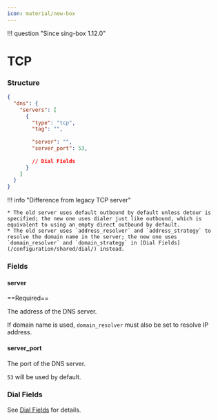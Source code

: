```yaml
---
icon: material/new-box
---
```


!!! question "Since sing-box 1.12.0"

# TCP

### Structure

```json
{
  "dns": {
    "servers": [
      {
        "type": "tcp",
        "tag": "",
        
        "server": "",
        "server_port": 53,
        
        // Dial Fields
      }
    ]
  }
}
```

!!! info "Difference from legacy TCP server"

    * The old server uses default outbound by default unless detour is specified; the new one uses dialer just like outbound, which is equivalent to using an empty direct outbound by default.
    * The old server uses `address_resolver` and `address_strategy` to resolve the domain name in the server; the new one uses `domain_resolver` and `domain_strategy` in [Dial Fields](/configuration/shared/dial/) instead.

### Fields

#### server

==Required==

The address of the DNS server.

If domain name is used, `domain_resolver` must also be set to resolve IP address.

#### server_port

The port of the DNS server.

`53` will be used by default.

### Dial Fields

See [Dial Fields](/configuration/shared/dial/) for details.
